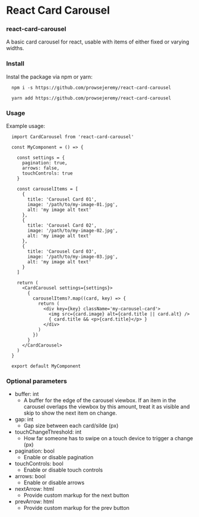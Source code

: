 # React Card Carousel
### react-card-carousel

A basic card carousel for react, usable with items of either fixed or varying widths.

### Install

Instal the package via npm or yarn:

```
  npm i -s https://github.com/prowsejeremy/react-card-carousel
```

```
  yarn add https://github.com/prowsejeremy/react-card-carousel
```

### Usage

Example usage:

```
  import CardCarousel from 'react-card-carousel'

  const MyComponent = () => {

    const settings = {
      pagination: true,
      arrows: false,
      touchControls: true
    }

    const carouselItems = [
      {
        title: 'Carousel Card 01',
        image: '/path/to/my-image-01.jpg',
        alt: 'my image alt text'
      },
      {
        title: 'Carousel Card 02',
        image: '/path/to/my-image-02.jpg',
        alt: 'my image alt text'
      },
      {
        title: 'Carousel Card 03',
        image: '/path/to/my-image-03.jpg',
        alt: 'my image alt text'
      }
    ]

    return (
      <CardCarousel settings={settings}>
        {
          carouselItems?.map((card, key) => {
            return (
              <div key={key} className='my-carousel-card'>
                <img src={card.image} alt={card.title || card.alt} />
                { card.title && <p>{card.title}</p> }
              </div>
            )
          })
        }
      </CardCarousel>
    )
  }

  export default MyComponent
```

### Optional parameters

- buffer: int
  - A buffer for the edge of the carousel viewbox. If an item in the carousel overlaps the viewbox by this amount, treat it as visible and skip to show the next item on change.
- gap: int
  - Gap size between each card/silde (px)
- touchChangeThreshold: int
  - How far someone has to swipe on a touch device to trigger a change (px)
- pagination: bool
  - Enable or disable pagination
- touchControls: bool
  - Enable or disable touch controls
- arrows: bool
  - Enable or disable arrows
- nextArrow: html
  - Provide custom markup for the next button
- prevArrow: html
  - Provide custom markup for the prev button
